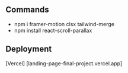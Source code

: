 ## Commands

- npm i framer-motion clsx tailwind-merge
- npm install react-scroll-parallax

## Deployment
[Vercel] [landing-page-final-project.vercel.app]
